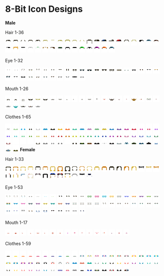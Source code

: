 # 8-Bit Icon Designs

**Male**


Hair 1-36

![](male/hair/hair1.png)
![](male/hair/hair2.png)
![](male/hair/hair3.png)
![](male/hair/hair4.png)
![](male/hair/hair5.png)
![](male/hair/hair6.png)
![](male/hair/hair7.png)
![](male/hair/hair8.png)
![](male/hair/hair9.png)
![](male/hair/hair10.png)
![](male/hair/hair11.png)
![](male/hair/hair12.png)
![](male/hair/hair13.png)
![](male/hair/hair14.png)
![](male/hair/hair15.png)
![](male/hair/hair16.png)
![](male/hair/hair17.png)
![](male/hair/hair18.png)
![](male/hair/hair19.png)
![](male/hair/hair20.png)
![](male/hair/hair21.png)
![](male/hair/hair22.png)
![](male/hair/hair23.png)
![](male/hair/hair24.png)
![](male/hair/hair25.png)
![](male/hair/hair26.png)
![](male/hair/hair27.png)
![](male/hair/hair28.png)
![](male/hair/hair29.png)
![](male/hair/hair30.png)
![](male/hair/hair31.png)
![](male/hair/hair32.png)
![](male/hair/hair33.png)
![](male/hair/hair34.png)
![](male/hair/hair35.png)
![](male/hair/hair36.png)

Eye 1-32

![](male/eye/eye1.png)
![](male/eye/eye2.png)
![](male/eye/eye3.png)
![](male/eye/eye4.png)
![](male/eye/eye5.png)
![](male/eye/eye6.png)
![](male/eye/eye7.png)
![](male/eye/eye8.png)
![](male/eye/eye9.png)
![](male/eye/eye10.png)
![](male/eye/eye11.png)
![](male/eye/eye12.png)
![](male/eye/eye13.png)
![](male/eye/eye14.png)
![](male/eye/eye15.png)
![](male/eye/eye16.png)
![](male/eye/eye17.png)
![](male/eye/eye18.png)
![](male/eye/eye19.png)
![](male/eye/eye20.png)
![](male/eye/eye21.png)
![](male/eye/eye22.png)
![](male/eye/eye23.png)
![](male/eye/eye24.png)
![](male/eye/eye25.png)
![](male/eye/eye26.png)
![](male/eye/eye27.png)
![](male/eye/eye28.png)
![](male/eye/eye29.png)
![](male/eye/eye30.png)
![](male/eye/eye31.png)
![](male/eye/eye32.png)

Mouth 1-26

![](male/mouth/mouth1.png)
![](male/mouth/mouth2.png)
![](male/mouth/mouth3.png)
![](male/mouth/mouth4.png)
![](male/mouth/mouth5.png)
![](male/mouth/mouth6.png)
![](male/mouth/mouth7.png)
![](male/mouth/mouth8.png)
![](male/mouth/mouth9.png)
![](male/mouth/mouth10.png)
![](male/mouth/mouth11.png)
![](male/mouth/mouth12.png)
![](male/mouth/mouth13.png)
![](male/mouth/mouth14.png)
![](male/mouth/mouth15.png)
![](male/mouth/mouth16.png)
![](male/mouth/mouth17.png)
![](male/mouth/mouth18.png)
![](male/mouth/mouth19.png)
![](male/mouth/mouth20.png)
![](male/mouth/mouth21.png)
![](male/mouth/mouth22.png)
![](male/mouth/mouth23.png)
![](male/mouth/mouth24.png)
![](male/mouth/mouth25.png)
![](male/mouth/mouth26.png)

Clothes 1-65

![](male/clothes/clothes1.png)
![](male/clothes/clothes2.png)
![](male/clothes/clothes3.png)
![](male/clothes/clothes4.png)
![](male/clothes/clothes5.png)
![](male/clothes/clothes6.png)
![](male/clothes/clothes7.png)
![](male/clothes/clothes8.png)
![](male/clothes/clothes9.png)
![](male/clothes/clothes10.png)
![](male/clothes/clothes11.png)
![](male/clothes/clothes12.png)
![](male/clothes/clothes13.png)
![](male/clothes/clothes14.png)
![](male/clothes/clothes15.png)
![](male/clothes/clothes16.png)
![](male/clothes/clothes17.png)
![](male/clothes/clothes18.png)
![](male/clothes/clothes19.png)
![](male/clothes/clothes20.png)
![](male/clothes/clothes21.png)
![](male/clothes/clothes22.png)
![](male/clothes/clothes23.png)
![](male/clothes/clothes24.png)
![](male/clothes/clothes25.png)
![](male/clothes/clothes26.png)
![](male/clothes/clothes27.png)
![](male/clothes/clothes28.png)
![](male/clothes/clothes29.png)
![](male/clothes/clothes30.png)
![](male/clothes/clothes31.png)
![](male/clothes/clothes32.png)
![](male/clothes/clothes33.png)
![](male/clothes/clothes34.png)
![](male/clothes/clothes35.png)
![](male/clothes/clothes36.png)
![](male/clothes/clothes37.png)
![](male/clothes/clothes38.png)
![](male/clothes/clothes39.png)
![](male/clothes/clothes40.png)
![](male/clothes/clothes41.png)
![](male/clothes/clothes42.png)
![](male/clothes/clothes43.png)
![](male/clothes/clothes44.png)
![](male/clothes/clothes45.png)
![](male/clothes/clothes46.png)
![](male/clothes/clothes47.png)
![](male/clothes/clothes48.png)
![](male/clothes/clothes49.png)
![](male/clothes/clothes50.png)
![](male/clothes/clothes51.png)
![](male/clothes/clothes52.png)
![](male/clothes/clothes53.png)
![](male/clothes/clothes54.png)
![](male/clothes/clothes55.png)
![](male/clothes/clothes56.png)
![](male/clothes/clothes57.png)
![](male/clothes/clothes58.png)
![](male/clothes/clothes59.png)
![](male/clothes/clothes60.png)
![](male/clothes/clothes61.png)
![](male/clothes/clothes62.png)
![](male/clothes/clothes63.png)
![](male/clothes/clothes64.png)
![](male/clothes/clothes65.png)
**Female**


Hair 1-33

![](female/hair/hair1.png)
![](female/hair/hair2.png)
![](female/hair/hair3.png)
![](female/hair/hair4.png)
![](female/hair/hair5.png)
![](female/hair/hair6.png)
![](female/hair/hair7.png)
![](female/hair/hair8.png)
![](female/hair/hair9.png)
![](female/hair/hair10.png)
![](female/hair/hair11.png)
![](female/hair/hair12.png)
![](female/hair/hair13.png)
![](female/hair/hair14.png)
![](female/hair/hair15.png)
![](female/hair/hair16.png)
![](female/hair/hair17.png)
![](female/hair/hair18.png)
![](female/hair/hair19.png)
![](female/hair/hair20.png)
![](female/hair/hair21.png)
![](female/hair/hair22.png)
![](female/hair/hair23.png)
![](female/hair/hair24.png)
![](female/hair/hair25.png)
![](female/hair/hair26.png)
![](female/hair/hair27.png)
![](female/hair/hair28.png)
![](female/hair/hair29.png)
![](female/hair/hair30.png)
![](female/hair/hair31.png)
![](female/hair/hair32.png)
![](female/hair/hair33.png)

Eye 1-53

![](female/eye/eye1.png)
![](female/eye/eye2.png)
![](female/eye/eye3.png)
![](female/eye/eye4.png)
![](female/eye/eye5.png)
![](female/eye/eye6.png)
![](female/eye/eye7.png)
![](female/eye/eye8.png)
![](female/eye/eye9.png)
![](female/eye/eye10.png)
![](female/eye/eye11.png)
![](female/eye/eye12.png)
![](female/eye/eye13.png)
![](female/eye/eye14.png)
![](female/eye/eye15.png)
![](female/eye/eye16.png)
![](female/eye/eye17.png)
![](female/eye/eye18.png)
![](female/eye/eye19.png)
![](female/eye/eye20.png)
![](female/eye/eye21.png)
![](female/eye/eye22.png)
![](female/eye/eye23.png)
![](female/eye/eye24.png)
![](female/eye/eye25.png)
![](female/eye/eye26.png)
![](female/eye/eye27.png)
![](female/eye/eye28.png)
![](female/eye/eye29.png)
![](female/eye/eye30.png)
![](female/eye/eye31.png)
![](female/eye/eye32.png)
![](female/eye/eye33.png)
![](female/eye/eye34.png)
![](female/eye/eye35.png)
![](female/eye/eye36.png)
![](female/eye/eye37.png)
![](female/eye/eye38.png)
![](female/eye/eye39.png)
![](female/eye/eye40.png)
![](female/eye/eye41.png)
![](female/eye/eye42.png)
![](female/eye/eye43.png)
![](female/eye/eye44.png)
![](female/eye/eye45.png)
![](female/eye/eye46.png)
![](female/eye/eye47.png)
![](female/eye/eye48.png)
![](female/eye/eye49.png)
![](female/eye/eye50.png)
![](female/eye/eye51.png)
![](female/eye/eye52.png)
![](female/eye/eye53.png)

Mouth 1-17

![](female/mouth/mouth1.png)
![](female/mouth/mouth2.png)
![](female/mouth/mouth3.png)
![](female/mouth/mouth4.png)
![](female/mouth/mouth5.png)
![](female/mouth/mouth6.png)
![](female/mouth/mouth7.png)
![](female/mouth/mouth8.png)
![](female/mouth/mouth9.png)
![](female/mouth/mouth10.png)
![](female/mouth/mouth11.png)
![](female/mouth/mouth12.png)
![](female/mouth/mouth13.png)
![](female/mouth/mouth14.png)
![](female/mouth/mouth15.png)
![](female/mouth/mouth16.png)
![](female/mouth/mouth17.png)

Clothes 1-59

![](female/clothes/clothes1.png)
![](female/clothes/clothes2.png)
![](female/clothes/clothes3.png)
![](female/clothes/clothes4.png)
![](female/clothes/clothes5.png)
![](female/clothes/clothes6.png)
![](female/clothes/clothes7.png)
![](female/clothes/clothes8.png)
![](female/clothes/clothes9.png)
![](female/clothes/clothes10.png)
![](female/clothes/clothes11.png)
![](female/clothes/clothes12.png)
![](female/clothes/clothes13.png)
![](female/clothes/clothes14.png)
![](female/clothes/clothes15.png)
![](female/clothes/clothes16.png)
![](female/clothes/clothes17.png)
![](female/clothes/clothes18.png)
![](female/clothes/clothes19.png)
![](female/clothes/clothes20.png)
![](female/clothes/clothes21.png)
![](female/clothes/clothes22.png)
![](female/clothes/clothes23.png)
![](female/clothes/clothes24.png)
![](female/clothes/clothes25.png)
![](female/clothes/clothes26.png)
![](female/clothes/clothes27.png)
![](female/clothes/clothes28.png)
![](female/clothes/clothes29.png)
![](female/clothes/clothes30.png)
![](female/clothes/clothes31.png)
![](female/clothes/clothes32.png)
![](female/clothes/clothes33.png)
![](female/clothes/clothes34.png)
![](female/clothes/clothes35.png)
![](female/clothes/clothes36.png)
![](female/clothes/clothes37.png)
![](female/clothes/clothes38.png)
![](female/clothes/clothes39.png)
![](female/clothes/clothes40.png)
![](female/clothes/clothes41.png)
![](female/clothes/clothes42.png)
![](female/clothes/clothes43.png)
![](female/clothes/clothes44.png)
![](female/clothes/clothes45.png)
![](female/clothes/clothes46.png)
![](female/clothes/clothes47.png)
![](female/clothes/clothes48.png)
![](female/clothes/clothes49.png)
![](female/clothes/clothes50.png)
![](female/clothes/clothes51.png)
![](female/clothes/clothes52.png)
![](female/clothes/clothes53.png)
![](female/clothes/clothes54.png)
![](female/clothes/clothes55.png)
![](female/clothes/clothes56.png)
![](female/clothes/clothes57.png)
![](female/clothes/clothes58.png)
![](female/clothes/clothes59.png)

